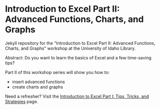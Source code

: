 # Introduction to Excel Part II: Advanced Functions, Charts, and Graphs

Jekyll repository for the "Introduction to Excel Part II: Advanced Functions, Charts, and Graphs" workshop at the University of Idaho Library.

<link to repository>

Abstract:
Do you want to learn the basics of Excel and a few time-saving tips? 

Part II of this workshop series will show you how to:
- insert advanced functions
- create charts and graphs

Need a refresher? Visit the <a href="https://jylisadoney.github.io/intro-excel-1/" target="_blank">Introduction to Excel Part I: Tips, Tricks, and Strategies</a> page.
